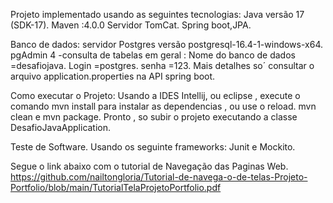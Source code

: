 Projeto implementado usando as seguintes tecnologias: 
Java versão 17 (SDK-17).
Maven :4.0.0
Servidor TomCat.
Spring boot,JPA.

Banco de dados:
servidor Postgres versão postgresql-16.4-1-windows-x64.
pgAdmin 4 -consulta de tabelas em geral :
Nome do banco de dados =desafiojava.
Login =postgres.
senha =123.
Mais detalhes so´ consultar o arquivo application.properties na API spring boot.

Como executar o Projeto:
Usando a IDES Intellij, ou eclipse , execute o comando mvn install para instalar as dependencias , ou use o reload.
mvn clean e mvn package.
Pronto , so subir o projeto executando a classe DesafioJavaApplication.

Teste de Software.
Usando os seguinte frameworks: Junit e Mockito.

Segue o link abaixo com o tutorial de Navegação das Paginas Web.
https://github.com/nailtongloria/Tutorial-de-navega-o-de-telas-Projeto-Portfolio/blob/main/TutorialTelaProjetoPortfolio.pdf

